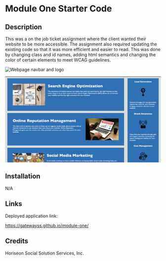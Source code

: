 # Module One Starter Code

## Description

 This was a on the job ticket assignment where the client wanted their website to be more accessible. The assignment also required updating the existing code so that it was more efficient and easier to read. This was done by changing class and id names, adding html semantics and changing the color of certain elements to meet WCAG guidelines.

![Webpage navbar and logo](assets/module-one-imgs/Screen%20Shot%202022-12-07%20at%2011.42.48%20AM.png)

![Homepage main content](assets/module-one-imgs/Screen%20Shot%202022-12-07%20at%2011.43.03%20AM.png)

## Installation 

N/A

## Links

Deployed application link: 

https://gatewayss.github.io/module-one/

## Credits

Horiseon Social Solution Services, Inc.

